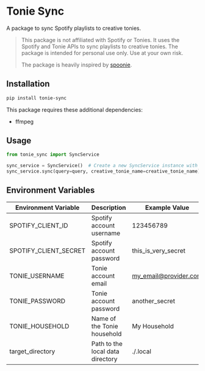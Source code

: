 # Tonie Sync

A package to sync Spotify playlists to creative tonies.

> This package is not affiliated with Spotify or Tonies. It uses the Spotify and
> Tonie APIs to sync playlists to creative tonies. The package is intended for
> personal use only. Use at your own risk.
>
> The package is heavily inspired by
> [spoonie](https://github.com/Seji64/spoonie).

## Installation

```bash
pip install tonie-sync
```

This package requires these additional dependencies:

- ffmpeg

## Usage

```python
from tonie_sync import SyncService

sync_service = SyncService()  # Create a new SyncService instance with settings from environment variables
sync_service.sync(query=query, creative_tonie_name=creative_tonie_name)  # Sync the Spotify playlists to the creative tonies
```

## Environment Variables

| Environment Variable  | Description                      | Example Value                                         |
| --------------------- | -------------------------------- | ----------------------------------------------------- |
| SPOTIFY_CLIENT_ID     | Spotify account username         | 123456789                                             |
| SPOTIFY_CLIENT_SECRET | Spotify account password         | this_is_very_secret                                   |
| TONIE_USERNAME        | Tonie account email              | my_email@provider.com                                 |
| TONIE_PASSWORD        | Tonie account password           | another_secret                                        |
| TONIE_HOUSEHOLD       | Name of the Tonie household      | My Household                                          |
| target_directory      | Path to the local data directory | ./.local                                              |
